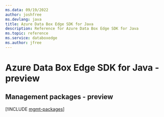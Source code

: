 ```yaml
---
ms.data: 09/19/2022
author: joshfree
ms.devlang: java
title: Azure Data Box Edge SDK for Java
description: Reference for Azure Data Box Edge SDK for Java
ms.topic: reference
ms.service: databoxedge
ms.author: jfree
---
```

# Azure Data Box Edge SDK for Java - preview

## Management packages - preview
[!INCLUDE [mgmt-packages](data-box-edge-mgmt-index.md)]